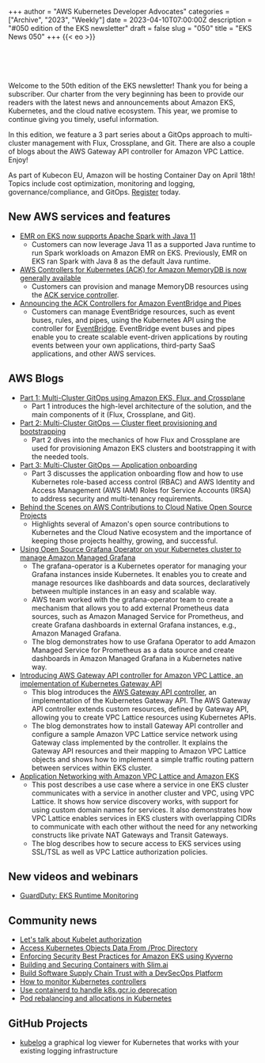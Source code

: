 +++
author = "AWS Kubernetes Developer Advocates"
categories = ["Archive", "2023", "Weekly"]
date = 2023-04-10T07:00:00Z
description = "#050 edition of the EKS newsletter"
draft = false
slug = "050"
title = "EKS News 050"
+++
{{< eo >}}

<br/><br/><br/><br/>
Welcome to the 50th edition of the EKS newsletter! Thank you for being a subscriber. Our charter from the very beginning has been to provide our readers with the latest news and announcements about Amazon EKS, Kubernetes, and the cloud native ecosystem. This year, we promise to continue giving you timely, useful information.

In this edition, we feature a 3 part series about a GitOps approach to multi-cluster management with Flux, Crossplane, and Git. There are also a couple of blogs about the AWS Gateway API controller for Amazon VPC Lattice. Enjoy!

As part of Kubecon EU, Amazon will be hosting Container Day on April 18th! Topics include cost optimization, monitoring and logging, governance/compliance, and GitOps. [Register](https://aws-kubecon-eu.splashthat.com/?trk=24df752a-80e4-4dd4-84a9-f55c30e4e8bb&sc_channel=sm) today. 

## New AWS services and features
* [EMR on EKS now supports Apache Spark with Java 11](https://aws.amazon.com/about-aws/whats-new/2023/04/emr-eks-apache-spark-java-11/)
    * Customers can now leverage Java 11 as a supported Java runtime to run Spark workloads on Amazon EMR on EKS. Previously, EMR on EKS ran Spark with Java 8 as the default Java runtime.
* [AWS Controllers for Kubernetes (ACK) for Amazon MemoryDB is now generally available](https://aws.amazon.com/about-aws/whats-new/2023/04/aws-controllers-kubernetes-amazon-memorydb/)
    * Customers can provision and manage MemoryDB resources using the [ACK service controller](https://github.com/aws-controllers-k8s/memorydb-controller).
* [Announcing the ACK Controllers for Amazon EventBridge and Pipes](https://aws.amazon.com/about-aws/whats-new/2023/03/ack-controllers-amazon-eventbridge-pipes/)
    * Customers can manage EventBridge resources, such as event buses, rules, and pipes, using the Kubernetes API using the controller for [EventBridge](https://github.com/aws-controllers-k8s/eventbridge-controller). EventBridge event buses and pipes enable you to create scalable event-driven applications by routing events between your own applications, third-party SaaS applications, and other AWS services.

## AWS Blogs
* [Part 1: Multi-Cluster GitOps using Amazon EKS, Flux, and Crossplane](https://aws.amazon.com/blogs/containers/part-1-build-multi-cluster-gitops-using-amazon-eks-flux-cd-and-crossplane/)
    * Part 1 introduces the high-level architecture of the solution, and the main components of it (Flux, Crossplane, and Git).
* [Part 2: Multi-Cluster GitOps — Cluster fleet provisioning and bootstrapping](https://aws.amazon.com/blogs/containers/part-2-multi-cluster-gitops-cluster-fleet-provisioning-and-bootstrapping/)
    * Part 2 dives into the mechanics of how Flux and Crossplane are used for provisioning Amazon EKS clusters and bootstrapping it with the needed tools.
* [Part 3: Multi-Cluster GitOps — Application onboarding](https://aws.amazon.com/blogs/containers/part-3-multi-cluster-gitops-application-onboarding/)
    * Part 3 discusses the application onboarding flow and how to use Kubernetes role-based access control (RBAC) and AWS Identity and Access Management (AWS IAM) Roles for Service Accounts (IRSA) to address security and multi-tenancy requirements.
* [Behind the Scenes on AWS Contributions to Cloud Native Open Source Projects](https://aws.amazon.com/blogs/opensource/behind-the-scenes-on-aws-contributions-to-cloud-native-open-source-projects/)
    * Highlights several of Amazon's open source contributions to Kubernetes and the Cloud Native ecosystem and the importance of keeping those projects healthy, growing, and successful.
* [Using Open Source Grafana Operator on your Kubernetes cluster to manage Amazon Managed Grafana](https://aws.amazon.com/blogs/mt/using-open-source-grafana-operator-on-your-kubernetes-cluster-to-manage-amazon-managed-grafana/)
    * The grafana-operator is a Kubernetes operator for managing your Grafana instances inside Kubernetes. It enables you to create and manage resources like dashboards and data sources, declaratively between multiple instances in an easy and scalable way.
    * AWS team worked with the grafana-operator team to create a mechanism that allows you to add external Prometheus data sources, such as Amazon Managed Service for Prometheus, and create Grafana dashboards in external Grafana instances, e.g., Amazon Managed Grafana.
    * The blog demonstrates how to use Grafana Operator to add Amazon Managed Service for Prometheus as a data source and create dashboards in Amazon Managed Grafana in a Kubernetes native way.
* [Introducing AWS Gateway API controller for Amazon VPC Lattice, an implementation of Kubernetes Gateway API](https://aws.amazon.com/blogs/containers/introducing-aws-gateway-api-controller-for-amazon-vpc-lattice-an-implementation-of-kubernetes-gateway-api/)
    * This blog introduces the [AWS Gateway API controller](https://github.com/aws/aws-application-networking-k8s), an implementation of the Kubernetes Gateway API. The AWS Gateway API controller extends custom resources, defined by Gateway API, allowing you to create VPC Lattice resources using Kubernetes APIs.
    * The blog demonstrates how to install Gateway API controller and configure a sample Amazon VPC Lattice service network using Gateway class implemented by the controller. It explains the Gateway API resources and their mapping to Amazon VPC Lattice objects and shows how to implement a simple traffic routing pattern between services within EKS cluster.
* [Application Networking with Amazon VPC Lattice and Amazon EKS](https://aws.amazon.com/blogs/containers/application-networking-with-amazon-vpc-lattice-and-amazon-eks/)
    * This post describes a use case where a service in one EKS cluster communicates with a service in another cluster and VPC, using VPC Lattice. It shows how service discovery works, with support for using custom domain names for services. It also demonstrates how VPC Lattice enables services in EKS clusters with overlapping CIDRs to communicate with each other without the need for any networking constructs like private NAT Gateways and Transit Gateways. 
    * The blog describes how to secure access to EKS services using SSL/TSL as well as VPC Lattice authorization policies.

## New videos and webinars
* [GuardDuty: EKS Runtime Monitoring](https://www.youtube.com/watch?v=Uf_5qVAond4)

## Community news
* [Let's talk about Kubelet authorization](https://raesene.github.io/blog/2023/04/08/lets-talk-about-kubelet-authorization/)
* [Access Kubernetes Objects Data From /Proc Directory](https://levelup.gitconnected.com/access-kubernetes-objects-data-from-proc-directory-8d2ec6a0faba)
* [Enforcing Security Best Practices for Amazon EKS using Kyverno](https://nirmata.com/2023/04/04/enforcing-security-best-practices-for-amazon-eks-using-kyverno/)
* [Building and Securing Containers with Slim.ai](https://thenewstack.io/building-and-securing-containers-with-slim-ai/)
* [Build Software Supply Chain Trust with a DevSecOps Platform](https://thenewstack.io/build-software-supply-chain-trust-with-a-devsecops-platform/)
* [How to monitor Kubernetes controllers](https://povilasv.me/how-to-monitor-kubernetes-controllers/)
* [Use containerd to handle k8s.gcr.io deprecation](https://itnext.io/use-containerd-to-handle-k8s-gcr-io-deprecation-dba870b9df5)
* [Pod rebalancing and allocations in Kubernetes](https://itnext.io/pod-rebalancing-and-allocations-in-kubernetes-df3dbfb1e2f9)

## GitHub Projects
* [kubelog](https://kubelog.de/) a graphical log viewer for Kubernetes that works with your existing logging infrastructure